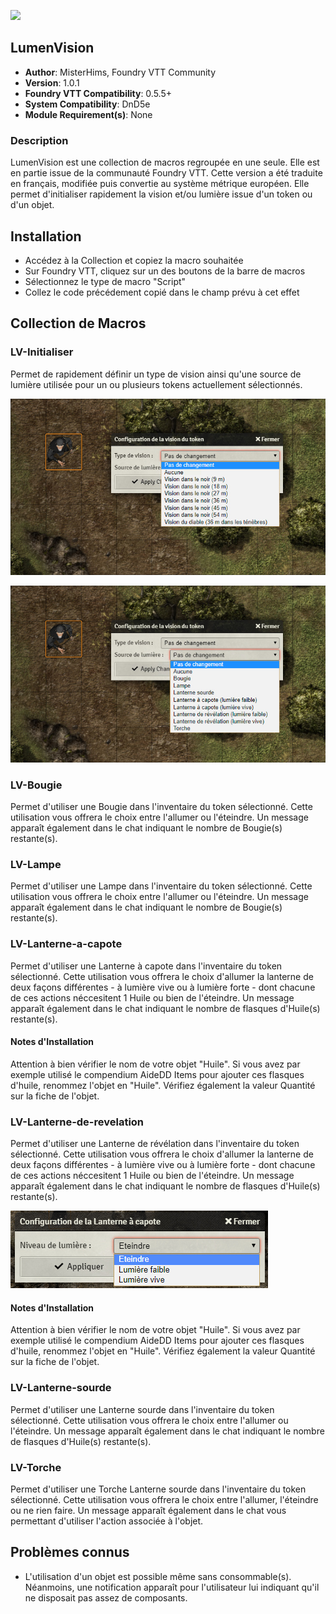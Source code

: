 ![](https://img.shields.io/badge/Foundry-v0.5.5-informational)
## LumenVision

* **Author**: MisterHims, Foundry VTT Community
* **Version**: 1.0.1
* **Foundry VTT Compatibility**: 0.5.5+
* **System Compatibility**: DnD5e
* **Module Requirement(s)**: None

### Description
LumenVision est une collection de macros regroupée en une seule. Elle est en partie issue de la communauté Foundry VTT. Cette version a été traduite en français, modifiée puis convertie au système métrique européen. Elle permet d'initialiser rapidement la vision et/ou lumière issue d'un token ou d'un objet.

## Installation

* Accédez à la Collection et copiez la macro souhaitée
* Sur Foundry VTT, cliquez sur un des boutons de la barre de macros
* Sélectionnez le type de macro "Script"
* Collez le code précédement copié dans le champ prévu à cet effet

## Collection de Macros

### LV-Initialiser

Permet de rapidement définir un type de vision ainsi qu'une source de lumière utilisée pour un ou plusieurs tokens actuellement sélectionnés.

![alt text](https://github.com/MisterHims/FoundryVTT/blob/master/ScriptMacros/LumenVision/FR/images/01.jpg?raw=true)

![alt text](https://github.com/MisterHims/FoundryVTT/blob/master/ScriptMacros/LumenVision/FR/images/02.jpg?raw=true)

### LV-Bougie

Permet d'utiliser une Bougie dans l'inventaire du token sélectionné. Cette utilisation vous offrera le choix entre l'allumer ou l'éteindre. Un message apparaît également dans le chat indiquant le nombre de Bougie(s) restante(s).

### LV-Lampe

Permet d'utiliser une Lampe dans l'inventaire du token sélectionné. Cette utilisation vous offrera le choix entre l'allumer ou l'éteindre. Un message apparaît également dans le chat indiquant le nombre de Bougie(s) restante(s).

### LV-Lanterne-a-capote

Permet d'utiliser une Lanterne à capote dans l'inventaire du token sélectionné. Cette utilisation vous offrera le choix d'allumer la lanterne de deux façons différentes - à lumière vive ou à lumière forte -  dont chacune de ces actions néccesitent 1 Huile ou bien de l'éteindre. Un message apparaît également dans le chat indiquant le nombre de flasques d'Huile(s) restante(s).

#### Notes d'Installation

Attention à bien vérifier le nom de votre objet "Huile". Si vous avez par exemple utilisé le compendium AideDD Items pour ajouter ces flasques d'huile, renommez l'objet en "Huile". Vérifiez également la valeur Quantité sur la fiche de l'objet.

### LV-Lanterne-de-revelation

Permet d'utiliser une Lanterne de révélation dans l'inventaire du token sélectionné. Cette utilisation vous offrera le choix d'allumer la lanterne de deux façons différentes - à lumière vive ou à lumière forte - dont chacune de ces actions néccesitent 1 Huile ou bien de l'éteindre. Un message apparaît également dans le chat indiquant le nombre de flasques d'Huile(s) restante(s).

![alt text](https://github.com/MisterHims/FoundryVTT/blob/master/ScriptMacros/LumenVision/FR/images/07.jpg?raw=true)

#### Notes d'Installation

Attention à bien vérifier le nom de votre objet "Huile". Si vous avez par exemple utilisé le compendium AideDD Items pour ajouter ces flasques d'huile, renommez l'objet en "Huile". Vérifiez également la valeur Quantité sur la fiche de l'objet.

### LV-Lanterne-sourde

Permet d'utiliser une Lanterne sourde dans l'inventaire du token sélectionné. Cette utilisation vous offrera le choix entre l'allumer ou l'éteindre. Un message apparaît également dans le chat indiquant le nombre de flasques d'Huile(s) restante(s).

### LV-Torche

Permet d'utiliser une Torche Lanterne sourde dans l'inventaire du token sélectionné. Cette utilisation vous offrera le choix entre l'allumer, l'éteindre ou ne rien faire. Un message apparaît également dans le chat vous permettant d'utiliser l'action associée à l'objet.

## Problèmes connus

* L'utilisation d'un objet est possible même sans consommable(s). Néanmoins, une notification apparaît pour l'utilisateur lui indiquant qu'il ne disposait pas assez de composants.
